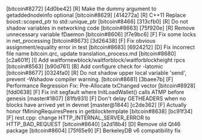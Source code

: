 [bitcoin#8272] [4d0be42] [R] Make the dummy argument to getaddednodeinfo optional
[bitcoin#8629] [414272a] [R] C++11 Replace boost::scoped_ptr to std::unique_ptr
[bitcoin#8466] [313cfb0] [R] Do not shadow variables in networking code
[bitcoin#8663] [75f920e] [R] Remove unnecessary variable fDaemon
[bitcoin#8606] [f7e9bc6] [F] Fix some locks in net_processing
[bitcoin#8673] [3d26438] [F] Fix obvious assignment/equality error in test
[bitcoin#8683] [6924212] [D] Fix incorrect file name bitcoin.qrc, update translation_process.md
[bitcoin#8680] [c2a601f] [I] Add waitfornewblock/waitforblock/waitforblockheight rpcs
[bitcoin#8563] [b90d761] [B] Add configure check for -latomic
[bitcoin#8677] [0324fa0] [R] Do not shadow upper local variable 'send', prevent -Wshadow compiler warning.
[bitcoin#8681] [3baee7b] [F] Performance Regression Fix: Pre-Allocate txChanged vector
[bitcoin#8928] [fdd0638] [F] Fix init segfault where InitLoadWallet() calls ATMP before genesis
[master#1807]  [81fb931] [F] Don't delay GETHEADERS when no blocks have arrived yet in devnet
[master@1844]  [c2de362] [F] Actually honor fMiningRequiresPeers in getblocktemplate
[bitcoin#8638] [bc91f34] [F] rest.cpp: change HTTP_INTERNAL_SERVER_ERROR to HTTP_BAD_REQUEST
[bitcoin#8640] [a2d18b4] [D] Remove old Qt46 package
[bitcoin#8604] [75f65e9] [F] BerkeleyDB v6 compatibility fix